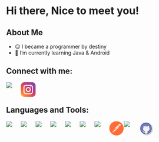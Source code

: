 # Hi there, Nice to meet you!

## About Me
- 😌 I became a programmer by destiny 
- 🌱 I’m currently learning Java & Android

## Connect with me:

<a href="https://www.linkedin.com/in/primaadiatma90/">
  <img align="left" width="40px" src="https://cdn.jsdelivr.net/gh/devicons/devicon/icons/linkedin/linkedin-original.svg" />
</a>
<a href="https://www.instagram.com/prima_adiatma/">
  <img align="left" width="40px" src="./img/instagram.svg" />
</a>

<br/>
<br/>

## Languages and Tools:

<img align="left" width="40px" src="https://cdn.jsdelivr.net/gh/devicons/devicon/icons/java/java-original.svg" />
<img align="left" width="40px" src="https://cdn.jsdelivr.net/gh/devicons/devicon/icons/html5/html5-original.svg" />         
<img align="left" width="40px" src="https://cdn.jsdelivr.net/gh/devicons/devicon/icons/css3/css3-original.svg" />
<img align="left" width="40px" src="https://cdn.jsdelivr.net/gh/devicons/devicon/icons/filezilla/filezilla-plain.svg" />
<img align="left" width="40px" src="https://cdn.jsdelivr.net/gh/devicons/devicon/icons/mysql/mysql-plain.svg" />
<img align="left" width="40px" src="https://cdn.jsdelivr.net/gh/devicons/devicon/icons/postgresql/postgresql-original.svg" />
<img align="left" width="40px" src="https://cdn.jsdelivr.net/gh/devicons/devicon/icons/jira/jira-original.svg" />
<img align="left" width="40px" src="./img/postman.svg" />
<img align="left" width="40px" src="https://cdn.jsdelivr.net/gh/devicons/devicon/icons/androidstudio/androidstudio-original.svg" />
<img align="left" width="40px" src="./img/github.svg" />
          

          
          
